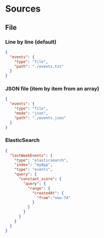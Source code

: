 
# Sources

## File

### Line by line (default)

```json
{
  "events": {
    "type": "file",
    "path": "./events.txt"
  }
}
```

### JSON file (item by item from an array)

```json
{
  "events": {
    "type": "file",
    "mode": "json",
    "path": "./events.json"
  }
}
```

### ElasticSearch

```json
{
  "lastWeekEvents": {
    "type": "elasticsearch",
    "index": "myApp",
    "type": "events",
    "query": {
      "constant_score": {
        "query": {
          "range": {
            "createdAt": {
              "from":"now-7d"
            }
          }
        }
      }
    }
  }
}
```
